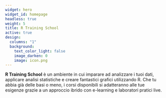 ```yaml
---
widget: hero
widget_id: homepage
headless: true
weight: 5
title: R Training School
active: true
design:
  columns: "1"
  background:
    text_color_light: false
    image_darken: 0
    image: icon.png
---
```

**R Training School** è un ambiente in cui imparare ad analizzare i tuoi dati, applicare analisi statistiche e creare fantastici grafici utilizzando R. Che tu abbia già delle basi o meno, i corsi disponibili si adatteranno alle tue esigenze grazie a un approccio ibrido con e-learning e laboratori pratici live.